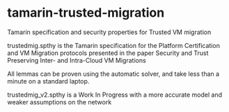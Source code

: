 # tamarin-trusted-migration
Tamarin specification and security properties for Trusted VM migration

trustedmig.spthy is the Tamarin specification for the Platform Certification and VM Migration protocols presented in the paper Security and Trust Preserving Inter- and Intra-Cloud VM Migrations

All lemmas can be proven using the automatic solver, and take less than a minute on a standard laptop.


trustedmig_v2.spthy is a Work In Progress with a more accurate model and weaker assumptions on the network
